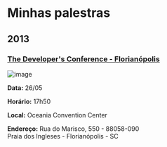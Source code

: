 # Minhas palestras

## 2013

### [The Developer's Conference - Florianópolis](https://github.com/fdaciuk/talks/tree/master/2013/tdc-floripa)

![image](https://fbcdn-sphotos-b-a.akamaihd.net/hphotos-ak-prn1/163299_478011988925851_367011638_n.png)

__Data:__ 26/05

__Horário:__ 17h50

__Local:__ Oceania Convention Center

__Endereço:__ Rua do Marisco, 550 - 88058-090  
Praia dos Ingleses - Florianópolis - SC